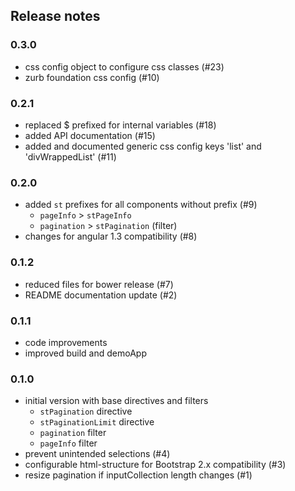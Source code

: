 ## Release notes

### 0.3.0

* css config object to configure css classes (#23)
* zurb foundation css config (#10)

### 0.2.1

* replaced $ prefixed for internal variables (#18)
* added API documentation (#15)
* added and documented generic css config keys 'list' and 'divWrappedList' (#11)

### 0.2.0

* added `st` prefixes for all components without prefix (#9)
    * `pageInfo` > `stPageInfo`
    * `pagination` > `stPagination` (filter)
* changes for angular 1.3 compatibility (#8)

### 0.1.2
* reduced files for bower release (#7)
* README documentation update (#2)

### 0.1.1

* code improvements
* improved build and demoApp

### 0.1.0

* initial version with base directives and filters
    * `stPagination` directive
    * `stPaginationLimit` directive
    * `pagination` filter
    * `pageInfo` filter
* prevent unintended selections (#4)
* configurable html-structure for Bootstrap 2.x compatibility (#3)
* resize pagination if inputCollection length changes (#1)
